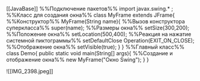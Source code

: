 [[JavaBase]]
%%Подключение пакетов%%
import javax.swing.* ;
%%Класс для создания окна%%
class MyFrame extends JFrame{
%%Конструктор%%
	MyFrame(String name){
%%Вызов конструктора суперкласса%%
		super(name);
%%Размеры окна%%
		setSize(300,200);
%%Положение окна%%
		setLocation(500,400);
%%Реакция на нажатие системной пиктограммы%%
		setDefaultClose
		Operation(EXIT_ON_CLOSE);
%%Отображение окна%%
		setVisible(true);
	}
}
%%Главный класс%%
class Demo{
	public static void main(String[] args){
%%Создание и отображение окна%%
		new MyFrame("Окно Swing");
	}
}

![[IMG_2398.jpeg]]